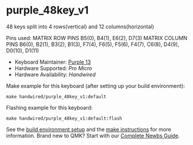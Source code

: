 # purple_48key_v1


48 keys split into 4 rows(vertical) and 12 columns(horizontal) 

Pins used:
	MATRIX ROW PINS  	B5(0), B4(1), E6(2), D7(3) 
	MATRIX COLUMN PINS  B6(0), B2(1), B3(2), B1(3), F7(4), F6(5), F5(6), F4(7), C6(8), D4(9), D0(10), D1(11) 


* Keyboard Maintainer: [Purple 13](https://github.com/Purple-13)
* Hardware Supported: *Pro Micro*
* Hardware Availability: *Handwired* 

Make example for this keyboard (after setting up your build environment):

    make handwired/purple_48key_v1:default

Flashing example for this keyboard:

    make handwired/purple_48key_v1:default:flash

See the [build environment setup](https://docs.qmk.fm/#/getting_started_build_tools) and the [make instructions](https://docs.qmk.fm/#/getting_started_make_guide) for more information. Brand new to QMK? Start with our [Complete Newbs Guide](https://docs.qmk.fm/#/newbs).
